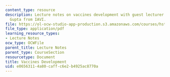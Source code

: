 ```yaml
---
content_type: resource
description: Lecture notes on vaccines development with guest lecturer Dr. Kalpana
  Gupta from IAVI.
file: https://ol-ocw-studio-app-production.s3.amazonaws.com/courses/hst-939-designing-and-sustaining-technology-innovation-for-global-health-practice-spring-2008/e06563114a80caffc6e2b4925ac8770a_lecture11.pdf
file_type: application/pdf
learning_resource_types:
- Lecture Notes
ocw_type: OCWFile
parent_title: Lecture Notes
parent_type: CourseSection
resourcetype: Document
title: Vaccines Development
uid: e0656311-4a80-caff-c6e2-b4925ac8770a
---
```

